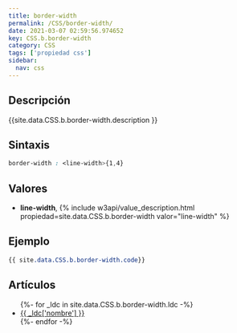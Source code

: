 ```yaml
---
title: border-width
permalink: /CSS/border-width/
date: 2021-03-07 02:59:56.974652
key: CSS.b.border-width
category: CSS
tags: ['propiedad css']
sidebar: 
  nav: css
---
```


## Descripción
{{site.data.CSS.b.border-width.description }}

## Sintaxis
~~~css
border-width : <line-width>{1,4}
~~~

## Valores
* **line-width**,  {% include w3api/value_description.html propiedad=site.data.CSS.b.border-width valor="line-width" %}

## Ejemplo
~~~css
{{ site.data.CSS.b.border-width.code}}
~~~

## Artículos
<ul>
{%- for _ldc in site.data.CSS.b.border-width.ldc -%}
   <li>
       <a href="{{_ldc['url'] }}">{{ _ldc['nombre'] }}</a>
   </li>
{%- endfor -%}
</ul>
